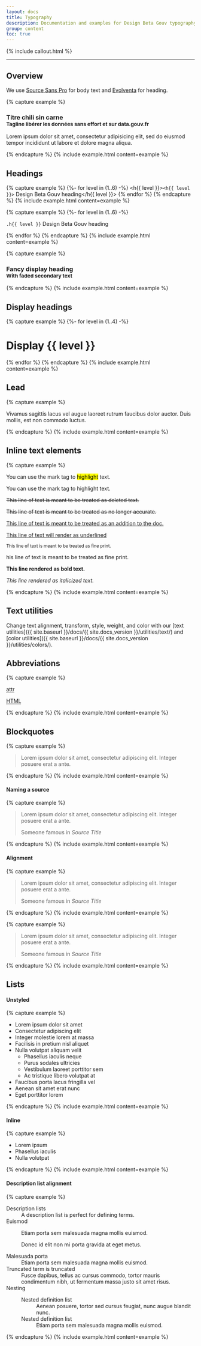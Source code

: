 ```yaml
---
layout: docs
title: Typography
description: Documentation and examples for Design Beta Gouv typography, including global settings, headings, body text, lists, and more.
group: content
toc: true
---
```


{% include callout.html %}

<hr class="my-5">

## Overview

We use [Source Sans Pro](https://github.com/adobe-fonts/source-sans-pro) for body text and [Evolventa](https://github.com/evolventa/evolventa) for heading.

{% capture example %}
<h3>
  Titre chili sin carne<br>
  <small class="text-muted">Tagline libérer les données sans effort et sur data.gouv.fr</small>
</h3>
<p>
  Lorem ipsum dolor sit amet, consectetur adipisicing elit,
  sed do eiusmod tempor incididunt ut labore et dolore magna aliqua.
</p>
{% endcapture %}
{% include example.html content=example %}

## Headings

{% capture example %}
{%- for level in (1..6) -%}
<h{{ level }}><code>&lt;h{{ level }}&gt;</code> Design Beta Gouv heading</h{{ level }}>
{% endfor %}
{% endcapture %}
{% include example.html content=example %}

{% capture example %}
{%- for level in (1..6) -%}

<p class="h{{ level }}"><code>.h{{ level }}</code> Design Beta Gouv heading</p>
{% endfor %}
{% endcapture %}
{% include example.html content=example %}

{% capture example %}
<h3>
  Fancy display heading<br>
  <small class="text-muted">With faded secondary text</small>
</h3>
{% endcapture %}
{% include example.html content=example %}

## Display headings

{% capture example %}
{%- for level in (1..4) -%}
<h1 class="display-{{ level }}">Display {{ level }}</h1>
{% endfor %}
{% endcapture %}
{% include example.html content=example %}

## Lead

{% capture example %}
<p class="lead">
  Vivamus sagittis lacus vel augue laoreet rutrum faucibus dolor auctor. Duis mollis, est non commodo luctus.
</p>
{% endcapture %}
{% include example.html content=example %}

## Inline text elements

{% capture example %}
<p>You can use the mark tag to <mark>highlight</mark> text.</p>
<p>You can use the mark tag to <span class="mark">highlight</span> text.</p>
<p><del>This line of text is meant to be treated as deleted text.</del></p>
<p><s>This line of text is meant to be treated as no longer accurate.</s></p>
<p><ins>This line of text is meant to be treated as an addition to the doc.</ins></p>
<p><u>This line of text will render as underlined</u></p>
<p><small>This line of text is meant to be treated as fine print.</small></p>
<p class="small">his line of text is meant to be treated as fine print.</p>
<p><strong>This line rendered as bold text.</strong></p>
<p><em>This line rendered as italicized text.</em></p>
{% endcapture %}
{% include example.html content=example %}

## Text utilities

Change text alignment, transform, style, weight, and color with our [text utilities]({{ site.baseurl }}/docs/{{ site.docs_version }}/utilities/text/) and [color utilities]({{ site.baseurl }}/docs/{{ site.docs_version }}/utilities/colors/).

## Abbreviations

{% capture example %}
<p><abbr title="attribute">attr</abbr></p>
<p><abbr title="HyperText Markup Language" class="initialism">HTML</abbr></p>
{% endcapture %}
{% include example.html content=example %}

## Blockquotes

{% capture example %}
<blockquote class="blockquote">
  <p class="mb-0">
    Lorem ipsum dolor sit amet, consectetur adipiscing elit. 
    Integer posuere erat a ante.
  </p>
</blockquote>
{% endcapture %}
{% include example.html content=example %}

#### Naming a source

{% capture example %}
<blockquote class="blockquote">
  <p class="mb-0">
    Lorem ipsum dolor sit amet, consectetur adipiscing elit. 
    Integer posuere erat a ante.
  </p>
  <footer class="blockquote-footer">
    Someone famous in <cite title="Source Title">Source Title</cite>
  </footer>
</blockquote>
{% endcapture %}
{% include example.html content=example %}

#### Alignment

{% capture example %}
<blockquote class="blockquote text-center">
  <p class="mb-0">
    Lorem ipsum dolor sit amet, consectetur adipiscing elit. 
    Integer posuere erat a ante.
  </p>
  <footer class="blockquote-footer">
    Someone famous in <cite title="Source Title">Source Title</cite>
  </footer>
</blockquote>
{% endcapture %}
{% include example.html content=example %}

{% capture example %}
<blockquote class="blockquote text-right">
  <p class="mb-0">
    Lorem ipsum dolor sit amet, consectetur adipiscing elit. 
    Integer posuere erat a ante.
  </p>
  <footer class="blockquote-footer">
    Someone famous in <cite title="Source Title">Source Title</cite>
  </footer>
</blockquote>
{% endcapture %}
{% include example.html content=example %}

## Lists

#### Unstyled

{% capture example %}
<ul class="list-unstyled">
  <li>Lorem ipsum dolor sit amet</li>
  <li>Consectetur adipiscing elit</li>
  <li>Integer molestie lorem at massa</li>
  <li>Facilisis in pretium nisl aliquet</li>
  <li>Nulla volutpat aliquam velit
    <ul>
      <li>Phasellus iaculis neque</li>
      <li>Purus sodales ultricies</li>
      <li>Vestibulum laoreet porttitor sem</li>
      <li>Ac tristique libero volutpat at</li>
    </ul>
  </li>
  <li>Faucibus porta lacus fringilla vel</li>
  <li>Aenean sit amet erat nunc</li>
  <li>Eget porttitor lorem</li>
</ul>
{% endcapture %}
{% include example.html content=example %}

#### Inline

{% capture example %}
<ul class="list-inline">
  <li class="list-inline-item">Lorem ipsum</li>
  <li class="list-inline-item">Phasellus iaculis</li>
  <li class="list-inline-item">Nulla volutpat</li>
</ul>
{% endcapture %}
{% include example.html content=example %}

#### Description list alignment

{% capture example %}
<dl class="row">
  <dt class="col-sm-3">Description lists</dt>
  <dd class="col-sm-9">A description list is perfect for defining terms.</dd>

  <dt class="col-sm-3">Euismod</dt>
  <dd class="col-sm-9">
    <p>Etiam porta sem malesuada magna mollis euismod.</p>
    <p>Donec id elit non mi porta gravida at eget metus.</p>
  </dd>

  <dt class="col-sm-3">Malesuada porta</dt>
  <dd class="col-sm-9">Etiam porta sem malesuada magna mollis euismod.</dd>

  <dt class="col-sm-3 text-truncate">Truncated term is truncated</dt>
  <dd class="col-sm-9">
    Fusce dapibus, tellus ac cursus commodo, tortor mauris condimentum nibh, 
    ut fermentum massa justo sit amet risus.
  </dd>

  <dt class="col-sm-3">Nesting</dt>
  <dd class="col-sm-9">
    <dl class="row">
      <dt class="col-sm-4">Nested definition list</dt>
      <dd class="col-sm-8">
        Aenean posuere, tortor sed cursus feugiat, nunc augue blandit nunc.
      </dd>
      <dt class="col-sm-4">Nested definition list</dt>
      <dd class="col-sm-8">
        Etiam porta sem malesuada magna mollis euismod.
      </dd>
    </dl>
  </dd>
</dl>
{% endcapture %}
{% include example.html content=example %}
